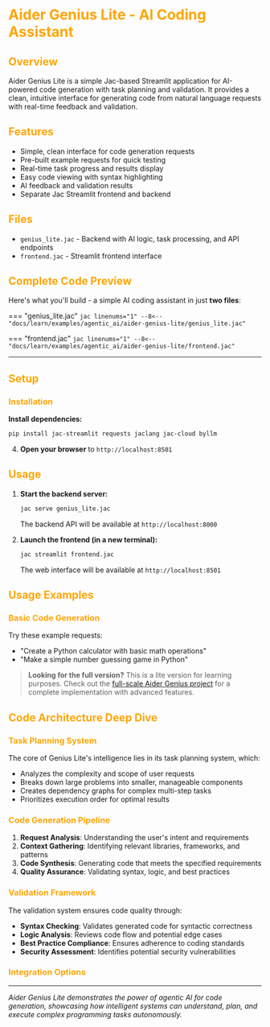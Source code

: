 # <span style="color: orange">Aider Genius Lite - AI Coding Assistant

## <span style="color: orange">Overview

Aider Genius Lite is a simple Jac-based Streamlit application for AI-powered code generation with task planning and validation. It provides a clean, intuitive interface for generating code from natural language requests with real-time feedback and validation.

## <span style="color: orange">Features

- Simple, clean interface for code generation requests
- Pre-built example requests for quick testing
- Real-time task progress and results display
- Easy code viewing with syntax highlighting
- AI feedback and validation results
- Separate Jac Streamlit frontend and backend

## <span style="color: orange">Files

- `genius_lite.jac` - Backend with AI logic, task processing, and API endpoints
- `frontend.jac` - Streamlit frontend interface

## <span style="color: orange">Complete Code Preview

Here's what you'll build - a simple AI coding assistant in just **two files**:

=== "genius_lite.jac"
    ```jac linenums="1"
    --8<-- "docs/learn/examples/agentic_ai/aider-genius-lite/genius_lite.jac"
    ```

=== "frontend.jac"
    ```jac linenums="1"
    --8<-- "docs/learn/examples/agentic_ai/aider-genius-lite/frontend.jac"
    ```

---

## <span style="color: orange">Setup

### <span style="color: orange">Installation

**Install dependencies:**
   ```bash
   pip install jac-streamlit requests jaclang jac-cloud byllm
   ```

4. **Open your browser** to `http://localhost:8501`

## <span style="color: orange">Usage

1. **Start the backend server:**
   ```bash
   jac serve genius_lite.jac
   ```
   The backend API will be available at `http://localhost:8000`

2. **Launch the frontend (in a new terminal):**
   ```bash
   jac streamlit frontend.jac
   ```
   The web interface will be available at `http://localhost:8501`

## <span style="color: orange">Usage Examples

### <span style="color: orange">Basic Code Generation
Try these example requests:

- "Create a Python calculator with basic math operations"
- "Make a simple number guessing game in Python"

> **Looking for the full version?** This is a lite version for learning purposes. Check out the [full-scale Aider Genius project](https://github.com/jaseci-labs/Agentic-AI/tree/main/aider-genius) for a complete implementation with advanced features.

## <span style="color: orange">Code Architecture Deep Dive

### <span style="color: orange">Task Planning System
The core of Genius Lite's intelligence lies in its task planning system, which:
- Analyzes the complexity and scope of user requests
- Breaks down large problems into smaller, manageable components
- Creates dependency graphs for complex multi-step tasks
- Prioritizes execution order for optimal results

### <span style="color: orange">Code Generation Pipeline
1. **Request Analysis**: Understanding the user's intent and requirements
2. **Context Gathering**: Identifying relevant libraries, frameworks, and patterns
3. **Code Synthesis**: Generating code that meets the specified requirements
4. **Quality Assurance**: Validating syntax, logic, and best practices

### <span style="color: orange">Validation Framework
The validation system ensures code quality through:

- **Syntax Checking**: Validates generated code for syntactic correctness
- **Logic Analysis**: Reviews code flow and potential edge cases
- **Best Practice Compliance**: Ensures adherence to coding standards
- **Security Assessment**: Identifies potential security vulnerabilities



### <span style="color: orange">Integration Options

---

*Aider Genius Lite demonstrates the power of agentic AI for code generation, showcasing how intelligent systems can understand, plan, and execute complex programming tasks autonomously.*